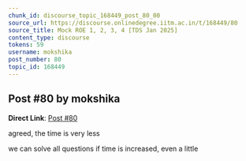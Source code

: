 ```yaml
---
chunk_id: discourse_topic_168449_post_80_00
source_url: https://discourse.onlinedegree.iitm.ac.in/t/168449/80
source_title: Mock ROE 1, 2, 3, 4 [TDS Jan 2025]
content_type: discourse
tokens: 59
username: mokshika
post_number: 80
topic_id: 168449
---
```


## Post #80 by mokshika

**Direct Link**: [Post #80](https://discourse.onlinedegree.iitm.ac.in/t/168449/80)

agreed, the time is very less

we can solve all questions if time is increased, even a little
